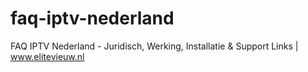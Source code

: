 # faq-iptv-nederland
FAQ IPTV Nederland - Juridisch, Werking, Installatie &amp; Support Links | www.elitevieuw.nl
